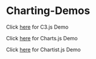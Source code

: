# Charting-Demos


Click [here](http://charting-demos.herokuapp.com/C3.js/) for C3.js Demo 

Click [here](https://charting-demos.herokuapp.com/Charts.js/) for Charts.js Demo 

Click [here](https://charting-demos.herokuapp.com/Chartist.js/) for Chartist.js Demo 
